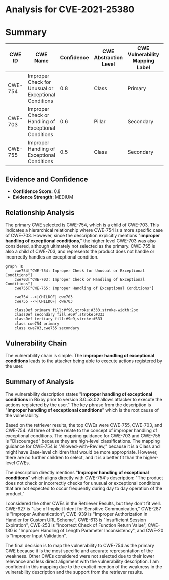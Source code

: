 # Analysis for CVE-2021-25380

# Summary
| CWE ID | CWE Name | Confidence | CWE Abstraction Level | CWE Vulnerability Mapping Label | CWE-Vulnerability Mapping Notes |
|---|---|---|---|---|---|
| CWE-754 | Improper Check for Unusual or Exceptional Conditions | 0.8 | Class | Primary | Allowed-with-Review |
| CWE-703 | Improper Check or Handling of Exceptional Conditions | 0.6 | Pillar | Secondary | Discouraged |
| CWE-755 | Improper Handling of Exceptional Conditions | 0.5 | Class | Secondary | Discouraged |

## Evidence and Confidence

*   **Confidence Score:** 0.8
*   **Evidence Strength:** MEDIUM

## Relationship Analysis
The primary CWE selected is CWE-754, which is a child of CWE-703. This indicates a hierarchical relationship where CWE-754 is a more specific case of CWE-703. However, since the description explicitly mentions "**improper handling of exceptional conditions**," the higher level CWE-703 was also considered, although ultimately not selected as the primary. CWE-755 is also a child of CWE-703, and represents the product does not handle or incorrectly handles an exceptional condition.

```mermaid
graph TD
    cwe754["CWE-754: Improper Check for Unusual or Exceptional Conditions"]
    cwe703["CWE-703: Improper Check or Handling of Exceptional Conditions"]
    cwe755["CWE-755: Improper Handling of Exceptional Conditions"]

    cwe754 -->|CHILDOF| cwe703
    cwe755 -->|CHILDOF| cwe703

    classDef primary fill:#f96,stroke:#333,stroke-width:2px
    classDef secondary fill:#69f,stroke:#333
    classDef tertiary fill:#9e9,stroke:#333
    class cwe754 primary
    class cwe703,cwe755 secondary
```

## Vulnerability Chain
The vulnerability chain is simple. The **improper handling of exceptional conditions** leads to the attacker being able to execute actions registered by the user.

## Summary of Analysis
The vulnerability description states "**Improper handling of exceptional conditions** in Bixby prior to version 3.0.53.02 allows attacker to execute the actions registered by the user." The key phrase from the description is "**Improper handling of exceptional conditions**" which is the root cause of the vulnerability.

Based on the retriever results, the top CWEs were CWE-755, CWE-703, and CWE-754. All three of these relate to the concept of improper handling of exceptional conditions. The mapping guidance for CWE-703 and CWE-755 is "Discouraged" because they are high-level classifications. The mapping guidance for CWE-754 is "Allowed-with-Review," because it is a Class and might have Base-level children that would be more appropriate. However, there are no further children to select, and it is a better fit than the higher-level CWEs.

The description directly mentions "**Improper handling of exceptional conditions**" which aligns directly with CWE-754's description: "The product does not check or incorrectly checks for unusual or exceptional conditions that are not expected to occur frequently during day to day operation of the product."

I considered the other CWEs in the Retriever Results, but they don't fit well. CWE-927 is "Use of Implicit Intent for Sensitive Communication," CWE-287 is "Improper Authentication", CWE-939 is "Improper Authorization in Handler for Custom URL Scheme", CWE-613 is "Insufficient Session Expiration", CWE-253 is "Incorrect Check of Function Return Value", CWE-130 is "Improper Handling of Length Parameter Inconsistency", and CWE-20 is "Improper Input Validation".

The final decision is to map the vulnerability to CWE-754 as the primary CWE because it is the most specific and accurate representation of the weakness. Other CWEs considered were not selected due to their lower relevance and less direct alignment with the vulnerability description. I am confident in this mapping due to the explicit mention of the weakness in the vulnerability description and the support from the retriever results.